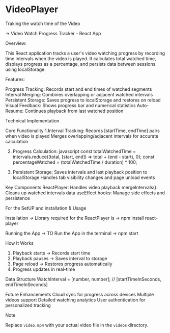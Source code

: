 # VideoPlayer
Traking the watch time of the Video 

-> Video Watch Progress Tracker - React App

Overview:

This React application tracks a user's video watching progress by recording time intervals when the video is played. It calculates total watched time, displays progress as a percentage, and persists data between sessions using localStorage.

Features:

Progress Tracking: Records start and end times of watched segments
Interval Merging: Combines overlapping or adjacent watched intervals
Persistent Storage: Saves progress to localStorage and restores on reload
Visual Feedback: Shows progress bar and numerical statistics
Auto-Resume: Continues playback from last watched position

 Technical Implementation

Core Functionality
1.Interval Tracking:
   Records [startTime, endTime] pairs when video is played
   Merges overlapping/adjacent intervals for accurate calculation

2. Progress Calculation:
   javascript
   const totalWatchedTime = intervals.reduce((total, [start, end]) => total + (end - start), 0);
   const percentageWatched = (totalWatchedTime / duration) * 100;

3. Persistent Storage:
   Saves intervals and last playback position to localStorage
   Handles tab visibility changes and page unload events

Key Components
ReactPlayer: Handles video playback
mergeIntervals(): Cleans up watched intervals data
useEffect hooks: Manage side effects and persistence

For the SetUP and installation & Usage

Installation
-> Library required for the ReactPlayer is ->
npm install react-player 

Running the App
-> TO Run the App in the terminal ->
npm start

How It Works
1. Playback starts -> Records start time
2. Playback pauses -> Saves interval to storage
3. Page reload -> Restores progress automatically
4. Progress updates in real-time

Data Structure
WatchInterval = [number, number]; // [startTimeInSeconds, endTimeInSeconds]


Future Enhancements
Cloud sync for progress across devices
Multiple videos support
Detailed watching analytics
User authentication for personalized tracking

Note 

Replace `video.mp4` with your actual video file in the `videos` directory.

